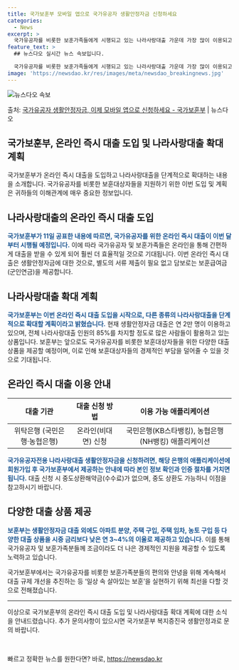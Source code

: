```yaml
---
title: 국가보훈부 모바일 앱으로 국가유공자 생활안정자금 신청하세요
categories:
  - News
excerpt: >
  국가유공자를 비롯한 보훈가족들에게 시행되고 있는 나라사랑대출 가운데 가장 많이 이용되고 있는 생활안정자금에 …
feature_text: >
  ## 뉴스다오 실시간 뉴스 속보입니다.

  국가유공자를 비롯한 보훈가족들에게 시행되고 있는 나라사랑대출 가운데 가장 많이 이용되고 있는 생활안정자금에 …
image: 'https://newsdao.kr/res/images/meta/newsdao_breakingnews.jpg'
---
```


![뉴스다오 속보](https://newsdao.kr/res/images/meta/newsdao_breakingnews.jpg)

<p>출처: <a href="https://newsdao.kr/2971" rel="dofollow">국가유공자 생활안정자금, 이제 모바일 앱으로 신청하세요 - 국가보훈부</a> | 뉴스다오</p>

<h2>국가보훈부, 온라인 즉시 대출 도입 및 나라사랑대출 확대 계획</h2>

<p data-ke-size="size16">국가보훈부가 온라인 즉시 대출을 도입하고 나라사랑대출을 단계적으로 확대하는 내용을 소개합니다. 국가유공자를 비롯한 보훈대상자들을 지원하기 위한 이번 도입 및 계획은 귀하들의 이해관계에 매우 중요한 정보입니다.</p>

<h2 data-ke-size="size26">나라사랑대출의 온라인 즉시 대출 도입</h2>

<p><b><span style="color: #1a5490;">국가보훈부가 11일 공표한 내용에 따르면, 국가유공자를 위한 온라인 즉시 대출이 이번 달부터 시행될 예정입니다.</span></b> 이에 따라 국가유공자 및 보훈가족들은 온라인을 통해 간편하게 대출을 받을 수 있게 되어 훨씬 더 효율적일 것으로 기대됩니다. 이번 온라인 즉시 대출은 생활안정자금에 대한 것으로, 별도의 서류 제출이 필요 없고 담보로는 보훈급여금(군인연금)을 제공합니다.</p>

<h2 data-ke-size="size26">나라사랑대출 확대 계획</h2>

<p><b><span style="color: #1a5490;">국가보훈부는 이번 온라인 즉시 대출 도입을 시작으로, 다른 종류의 나라사랑대출을 단계적으로 확대할 계획이라고 밝혔습니다.</span></b> 현재 생활안정자금 대출은 연 2만 명이 이용하고 있으며, 전체 나라사랑대출 인원의 85%를 차지할 정도로 많은 사람들이 활용하고 있는 상품입니다. 보훈부는 앞으로도 국가유공자를 비롯한 보훈대상자들을 위한 다양한 대출 상품을 제공할 예정이며, 이로 인해 보훈대상자들의 경제적인 부담을 덜어줄 수 있을 것으로 기대됩니다.</p>

<h2 data-ke-size="size26">온라인 즉시 대출 이용 안내</h2>

<table>
<thead>
<tr>
<th style="text-align: center;">대출 기관</th>
<th style="text-align: center;">대출 신청 방법</th>
<th style="text-align: center;">이용 가능 애플리케이션</th>
</tr>
</thead>
<tbody>
<tr>
<td style="text-align: center;">위탁은행 (국민은행·농협은행)</td>
<td style="text-align: center;">온라인(비대면) 신청</td>
<td style="text-align: center;">국민은행(KB스타뱅킹), 농협은행(NH뱅킹) 애플리케이션</td>
</tr>
</tbody>
</table>

<p><b><span style="color: #1a5490;">국가유공자전용 나라사랑대출 생활안정자금을 신청하려면, 해당 은행의 애플리케이션에 회원가입 후 국가보훈부에서 제공하는 안내에 따라 본인 정보 확인과 인증 절차를 거치면 됩니다.</span></b> 대출 신청 시 중도상환해약금(수수료)가 없으며, 중도 상환도 가능하니 이점을 참고하시기 바랍니다.</p>

<h2 data-ke-size="size26">다양한 대출 상품 제공</h2>

<p><b><span style="color: #1a5490;">보훈부는 생활안정자금 대출 외에도 아파트 분양, 주택 구입, 주택 임차, 농토 구입 등 다양한 대출 상품을 시중 금리보다 낮은 연 3~4%의 이율로 제공하고 있습니다.</span></b> 이를 통해 국가유공자 및 보훈가족분들께 조금이라도 더 나은 경제적인 지원을 제공할 수 있도록 노력하고 있습니다.</p>

<p data-ke-size="size16">국가보훈부에서는 국가유공자를 비롯한 보훈가족분들의 편의와 안녕을 위해 계속해서 대출 규제 개선을 추진하는 등 ‘일상 속 살아있는 보훈’을 실현하기 위해 최선을 다할 것으로 전해졌습니다.</p>

<hr>

<p data-ke-size="size16">이상으로 국가보훈부의 온라인 즉시 대출 도입 및 나라사랑대출 확대 계획에 대한 소식을 안내드렸습니다. 추가 문의사항이 있으시면 국가보훈부 복지증진국 생활안정과로 문의 바랍니다.</p>

<p data-ke-size="size16">&nbsp;</p> 

빠르고 정확한 뉴스를 원한다면? 바로, <a href="https://newsdao.kr" rel="dofollow">https://newsdao.kr</a>


    
